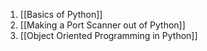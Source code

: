 1. [[Basics of Python]]
2. [[Making a Port Scanner out of Python]]
3. [[Object Oriented Programming in Python]]